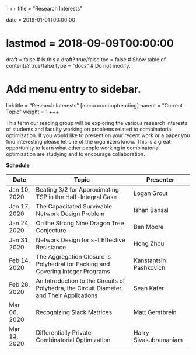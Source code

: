 +++
title = "Research Interests"

date = 2019-01-01T00:00:00
# lastmod = 2018-09-09T00:00:00

draft = false  # Is this a draft? true/false
toc = false  # Show table of contents? true/false
type = "docs"  # Do not modify.

# Add menu entry to sidebar.
linktitle = "Research Interests"
[menu.comboptreading]
  parent = "Current Topic"
  weight = 1
+++

This term our reading group will be exploring the various research interests of students and faculty working on problems related to combinatorial optimization. If you would like to present on your recent work or a paper you find interesting please let one of the organizers know. This is a great opportunity to learn what other people working in combinatorial optimization are studying and to encourage collaboration.

__Schedule__

| Date           | Topic                                                                                                                                                                                                                                                                                              | Presenter         |
|----------------|----------------------------------------------------------------------------------------------------------------------------------------------------------------------------------------------------------------------------------------------------------------------------------------------------|-------------------|
| Jan 10, 2020 | Beating 3/2 for Approximating TSP in the Half-Integral Case                                                                                                                                                                                                                                          | Logan Grout  |
| Jan 17, 2020 | The Capacitated Survivable Network Design Problem                                                                                                                                                                                                                                                    | Ishan Bansal |
| Jan 24, 2020 | On the Strong Nine Dragon Tree Conjecture                                                                                                                                                                                                                                                            | Ben Moore    |
| Jan 31, 2020 | Network Design for s-t Effective Resistance                                                                   | Hong Zhou    |
| Feb 14, 2020 | The Aggregation Closure is Polyhedral for Packing and Covering Integer Programs | Kanstantsin Pashkovich |
| Feb 28, 2020 | An Introduction to the Circuits of Polyhedra, the Circuit Diameter, and Their Applications                                                                                                                                                                                                          | Sean Kafer   |
| Mar 06, 2020 | Recognizing Slack Matrices | Matt Gerstbrein |
| Mar 13, 2020 | Differentially Private Combinatorial Optimization | Harry Sivasubramaniam |
